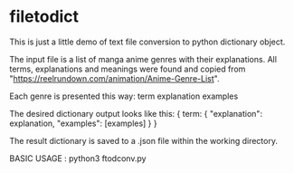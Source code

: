 # filetodict
This is just a little demo of text file conversion to python dictionary object.

The input file is a list of manga anime genres with their explanations.
All terms, explanations and meanings were found and copied from
"https://reelrundown.com/animation/Anime-Genre-List".

Each genre is presented this way:
term
explanation
examples

The desired dictionary output looks like this:
{
  term: {
            "explanation": explanation,
            "examples": [examples]
          }
}

The result dictionary is saved to a .json file within the working directory.

BASIC USAGE : python3 ftodconv.py
